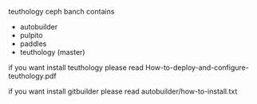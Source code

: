 teuthology ceph banch contains

- autobuilder
- pulpito
- paddles
- teuthology (master)


if you want install teuthology please read How-to-deploy-and-configure-teuthology.pdf

if you want install gitbuilder please read autobuilder/how-to-install.txt
